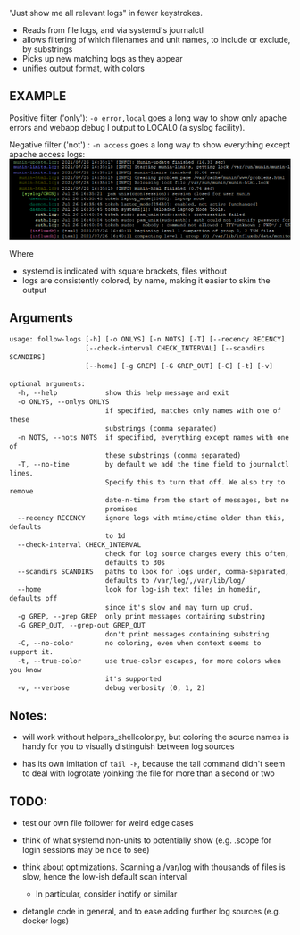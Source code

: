 "Just show me all relevant logs" in fewer keystrokes.
- Reads from file logs, and via systemd's journalctl
- allows filtering of which filenames and unit names, to include or exclude, by substrings
- Picks up new matching logs as they appear
- unifies output format, with colors


## EXAMPLE

Positive filter ('only'): `-o error,local` goes a long way to show only apache errors and webapp debug I output to LOCAL0 (a syslog facility).

Negative filter ('not') : `-n access` goes a long way to show everything except apache access logs:
![colored logs](/screenshots/somelogs.png?raw=true)

Where
  - systemd is indicated with square brackets, files without  
  - logs are consistently colored, by name, making it easier to skim the output


## Arguments
```
usage: follow-logs [-h] [-o ONLYS] [-n NOTS] [-T] [--recency RECENCY]
                   [--check-interval CHECK_INTERVAL] [--scandirs SCANDIRS]
                   [--home] [-g GREP] [-G GREP_OUT] [-C] [-t] [-v]

optional arguments:
  -h, --help            show this help message and exit
  -o ONLYS, --onlys ONLYS
                        if specified, matches only names with one of these
                        substrings (comma separated)
  -n NOTS, --nots NOTS  if specified, everything except names with one of
                        these substrings (comma separated)
  -T, --no-time         by default we add the time field to journalctl lines.
                        Specify this to turn that off. We also try to remove
                        date-n-time from the start of messages, but no
                        promises
  --recency RECENCY     ignore logs with mtime/ctime older than this, defaults
                        to 1d
  --check-interval CHECK_INTERVAL
                        check for log source changes every this often,
                        defaults to 30s
  --scandirs SCANDIRS   paths to look for logs under, comma-separated,
                        defaults to /var/log/,/var/lib/log/
  --home                look for log-ish text files in homedir, defaults off
                        since it's slow and may turn up crud.
  -g GREP, --grep GREP  only print messages containing substring
  -G GREP_OUT, --grep-out GREP_OUT
                        don't print messages containing substring
  -C, --no-color        no coloring, even when context seems to support it.
  -t, --true-color      use true-color escapes, for more colors when you know
                        it's supported
  -v, --verbose         debug verbosity (0, 1, 2)

```

## Notes:
- will work without helpers_shellcolor.py, but coloring the source names is handy for you to visually distinguish between log sources

- has its own imitation of `tail -F`, because the tail command didn't seem to deal with logrotate yoinking the file for more than a second or two


## TODO:
- test our own file follower for weird edge cases

- think of what systemd non-units to potentially show (e.g. .scope for login sessions may be nice to see)

- think about optimizations. Scanning a /var/log with thousands of files is slow, hence the low-ish default scan interval 
  - In particular, consider inotify or similar

- detangle code in general, and to ease adding further log sources (e.g. docker logs)

